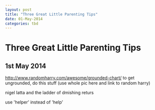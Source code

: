```yaml
---
layout: post
title: "Three Great Little Parenting Tips"
date: 01-May-2014
categories: tbd
---
```


# Three Great Little Parenting Tips

## 1st May 2014

http://www.randomharry.com/awesome/grounded-chart/ to get ungrounded,   do this stuff (use whole pic here and link to random harry)

nigel latta and the ladder of dmishing returs

use 'helper' instead of 'help'

 

